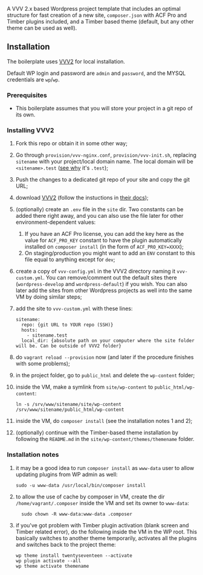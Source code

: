 A VVV 2.x based Wordpress project template that includes an optimal structure for fast creation of a new site, `composer.json` with ACF Pro and Timber plugins included, and a Timber based theme (default, but any other theme can be used as well).

## Installation

The boilerplate uses [VVV2](https://varyingvagrantvagrants.org) for local installation. 

Default WP login and password are `admin` and `password`, and the MYSQL credentials are `wp`/`wp`.

### Prerequisites

 - This boilerplate assumes that you will store your project in a git repo of its own.

### Installing VVV2

1. Fork this repo or obtain it in some other way;
2. Go through `provision/vvv-nginx.conf`, `provision/vvv-init.sh`, replacing `sitename` with your project/local domain name. The local domain will be `<sitename>.test` ([see why](https://varyingvagrantvagrants.org/docs/en-US/troubleshooting/dev-tld/) it's `.test`);
3. Push the changes to a dedicated git repo of your site and copy the git URL;
1. download [VVV2](http://github.com/Varying-Vagrant-Vagrants/VVV) (follow the instuctions in [their docs](https://varyingvagrantvagrants.org/docs/en-US/installation/));
7. (optionally) create an `.env` file in the `site` dir. Two constants can be added there right away, and you can also use the file later for other environment-dependent values:
	1. If you have an ACF Pro license, you can add the key here as the value for `ACF_PRO_KEY` constant to have the plugin automatically installed on `composer install` (in the form of `ACF_PRO_KEY=XXXX`);
	2. On staging/production you might want to add an `ENV` constant to this file equal to anything except for `dev`;
2. create a copy of `vvv-config.yml` in the VVV2 directory naming it `vvv-custom.yml`. You can remove/comment out the default sites there (`wordpress-develop` and `wordpress-default`) if you wish. You can also later add the sites from other Wordpress projects as well into the same VM by doing similar steps;
3. add the site to `vvv-custom.yml` with these lines:

    ```
    sitename: 
      repo: {git URL to YOUR repo (SSH)}
      hosts:
        - sitename.test 
      local_dir: {absolute path on your computer where the site folder will be. Can be outside of VVV2 folder}
    ```

4. do `vagrant reload --provision` now (and later if the procedure finishes with some problems);
5. in the project folder, go to `public_html` and delete the `wp-content` folder;
6. inside the VM, make a symlink from `site/wp-content` to `public_html/wp-content`:

    ```
    ln -s /srv/www/sitename/site/wp-content /srv/www/sitename/public_html/wp-content
    ```

8. inside the VM, do `composer install` (see the installation notes 1 and 2);
9. (optionally) continue with the Timber-based theme installation by following the `README.md` in the `site/wp-content/themes/themename` folder.

### Installation notes

1. it may be a good idea to run `composer install` as `www-data` user to allow updating plugins from WP admin as well:

    ```
    sudo -u www-data /usr/local/bin/composer install
    ```

2. to allow the use of cache by composer in VM, create the dir `/home/vagrant/.composer` inside the VM and set its owner to `www-data`:

    ```
      sudo chown -R www-data:www-data .composer
    ```

3. if you've got problem with Timber plugin activation (blank screen and Timber related error), do the following inside the VM in the WP root. This basically switches to another theme temporarily, activates all the plugins and switches back to the project theme:

    ```
    wp theme install twentyseventeen --activate
    wp plugin activate --all
    wp theme activate themename
    ```
